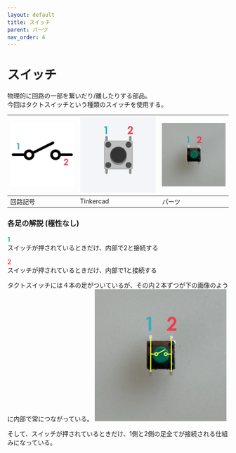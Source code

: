 ```yaml
---
layout: default
title: スイッチ
parent: パーツ
nav_order: 4
---
```


# スイッチ
物理的に回路の一部を繋いだり/離したりする部品。<br>
今回はタクトスイッチという種類のスイッチを使用する。

|![回路記号](../images/component/tactswitch/tactswitch_icon.jpg)|![Tinkercad](../images/component/tactswitch/tactswitch_tinkercad.jpg)|![実物](../images/component/tactswitch/tactswitch_pinout01.jpg)|
|:--|:--|:--|
|回路記号|Tinkercad|パーツ|

### 各足の解説 (極性なし)
<span style="color:#36b1bf">**1**</span><br>
スイッチが押されているときだけ、内部で2と接続する

<span style="color:#f2484b">**2**</span><br>
スイッチが押されているときだけ、内部で1と接続する

タクトスイッチには４本の足がついているが、その内２本ずつが下の画像のように内部で常につながっている。
![スイッチの中身](../images/component/tactswitch/tactswitch_pinout02.jpg)

そして、スイッチが押されているときだけ、1側と2側の足全てが接続される仕組みになっている。
